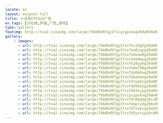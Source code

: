 ```yaml
---
locate: en
layout: en/post-full
title: 小法老FIFA14广告
en_tags: [沙拉维,萨基,广告,游戏]
type: gallery
featimg: http://tva2.sinaimg.com/large/7bb8bd97gy1fxiycypskug20dw058e83.gif
gallery:
    - images:
      - url: http://tva2.sinaimg.com/large/7bb8bd97gy1fxsfec29ghg20a007ie83.gif
      - url: http://tva2.sinaimg.com/large/7bb8bd97gy1fxsfea0jqyg20a007i4qr.gif
      - url: http://tva2.sinaimg.com/large/7bb8bd97gy1fxsfe6eae9g20a007ix6r.gif
      - url: http://tva2.sinaimg.com/large/7bb8bd97gy1fxsfe45mmyg20a007iu0y.gif
      - url: http://tva2.sinaimg.com/large/7bb8bd97gy1fxsfe28ypkg20a007inpf.gif
      - url: http://tva2.sinaimg.com/large/7bb8bd97gy1fxsfe0a798g20a007inpf.gif
      - url: http://tva2.sinaimg.com/large/7bb8bd97gy1fxsfdy6k6xg20a007i1kz.gif
      - url: http://tva2.sinaimg.com/large/7bb8bd97gy1fxsfdwabang20a007inpf.gif
      - url: http://tva2.sinaimg.com/large/7bb8bd97gy1fxsfdtophig20a007ikjn.gif
      - url: http://tva2.sinaimg.com/large/7bb8bd97gy1fxsfde56d1g20a007inpf.gif
      - url: http://tva2.sinaimg.com/large/7bb8bd97gy1fxsfdb3ejpg20a007ikjn.gif
      - url: http://tva2.sinaimg.com/large/7bb8bd97gy1fxiycypskug20dw058e83.gif
      - url: http://tva2.sinaimg.com/large/7bb8bd97gy1fxsfdr66g9g20ci050x6r.gif
      - url: http://tva2.sinaimg.com/large/7bb8bd97gy1fxsfdoplydg20bo05r4qs.gif
      - url: http://tva2.sinaimg.com/large/7bb8bd97gy1fxsfd7xxezg20ak059npf.gif
      - url: http://tva2.sinaimg.com/large/7bb8bd97gy1fxsfd5ystug20c8062qv7.gif
---
```

